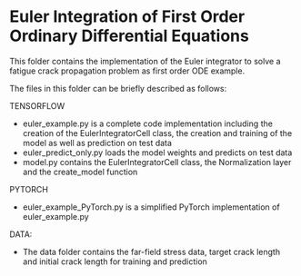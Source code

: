 # Euler Integration of First Order Ordinary Differential Equations

This folder contains the implementation of the Euler integrator to solve a fatigue crack propagation problem as first order ODE example. 

The files in this folder can be briefly described as follows:

TENSORFLOW

- euler_example.py is a complete code implementation including the creation of the EulerIntegratorCell class, the creation and training of the model as well as prediction on test data
- euler_predict_only.py loads the model weights and predicts on test data
- model.py contains the EulerIntegratorCell class, the Normalization layer and the create_model function

PYTORCH

- euler_example_PyTorch.py is a simplified PyTorch implementation of euler_example.py

DATA:
- The data folder contains the far-field stress data, target crack length and initial crack length for training and prediction 
